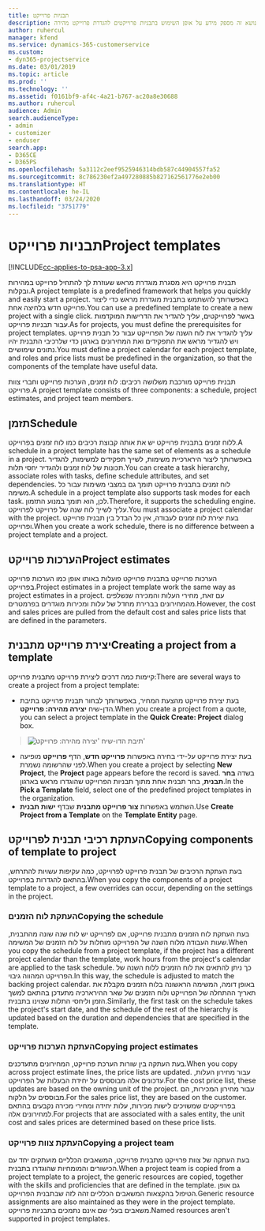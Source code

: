 ```yaml
---
title: תבניות פרוייקט
description: נושא זה מספק מידע על אופן השימוש בתבניות פרוייקטים להגדרת פרוייקט מהירה.
author: ruhercul
manager: kfend
ms.service: dynamics-365-customerservice
ms.custom:
- dyn365-projectservice
ms.date: 03/01/2019
ms.topic: article
ms.prod: ''
ms.technology: ''
ms.assetid: f0161bf9-af4c-4a21-b767-ac20a8e30688
ms.author: ruhercul
audience: Admin
search.audienceType:
- admin
- customizer
- enduser
search.app:
- D365CE
- D365PS
ms.openlocfilehash: 5a3112c2eef9525946314bdb587c44904557fa52
ms.sourcegitcommit: 8c786230ef2a497280885b827162561776e2eb00
ms.translationtype: HT
ms.contentlocale: he-IL
ms.lasthandoff: 03/24/2020
ms.locfileid: "3751779"
---
```

# <a name="project-templates"></a><span data-ttu-id="b7991-103">תבניות פרוייקט</span><span class="sxs-lookup"><span data-stu-id="b7991-103">Project templates</span></span> 

[!INCLUDE[cc-applies-to-psa-app-3.x](../includes/cc-applies-to-psa-app-3x.md)]

<span data-ttu-id="b7991-104">תבנית פרוייקט היא מסגרת מוגדרת מראש שעוזרת לך להתחיל פרוייקט במהירות ובקלות.</span><span class="sxs-lookup"><span data-stu-id="b7991-104">A project template is a predefined framework that helps you quickly and easily start a project.</span></span> <span data-ttu-id="b7991-105">באפשרותך להשתמש בתבנית מוגדרת מראש כדי ליצור פרוייקט חדש בלחיצה אחת.</span><span class="sxs-lookup"><span data-stu-id="b7991-105">You can use a predefined template to create a new project with a single click.</span></span> <span data-ttu-id="b7991-106">באשר לפרוייקטים, עליך להגדיר את הדרישות המוקדמות עבור תבניות פרוייקט.</span><span class="sxs-lookup"><span data-stu-id="b7991-106">As for projects, you must define the prerequisites for project templates.</span></span> <span data-ttu-id="b7991-107">עליך להגדיר את לוח השנה של הפרוייקט עבור כל תבנית פרוייקט ויש להגדיר מראש את התפקידים ואת המחירונים בארגון כדי שלרכיבי התבנית יהיו נתונים שימושיים.</span><span class="sxs-lookup"><span data-stu-id="b7991-107">You must define a project calendar for each project template, and roles and price lists must be predefined in the organization, so that the components of the template have useful data.</span></span>

<span data-ttu-id="b7991-108">תבנית פרוייקט מורכבת משלושה רכיבים: לוח זמנים, הערכות פרוייקט וחברי צוות פרוייקט.</span><span class="sxs-lookup"><span data-stu-id="b7991-108">A project template consists of three components: a schedule, project estimates, and project team members.</span></span>

## <a name="schedule"></a><span data-ttu-id="b7991-109">תזמן</span><span class="sxs-lookup"><span data-stu-id="b7991-109">Schedule</span></span>

<span data-ttu-id="b7991-110">ללוח זמנים בתבנית פרוייקט יש את אותה קבוצת רכיבים כמו לוח זמנים בפרוייקט.</span><span class="sxs-lookup"><span data-stu-id="b7991-110">A schedule in a project template has the same set of elements as a schedule in a project.</span></span> <span data-ttu-id="b7991-111">באפשרותך ליצור הירארכיית משימות, לשייך תפקידים למשימות, להגדיר תכונות של לוח זמנים ולהגדיר יחסי תלות.</span><span class="sxs-lookup"><span data-stu-id="b7991-111">You can create a task hierarchy, associate roles with tasks, define schedule attributes, and set dependencies.</span></span> <span data-ttu-id="b7991-112">לוח זמנים בתבנית פרוייקט תומך גם במצבי משימות עבור כל משימה.</span><span class="sxs-lookup"><span data-stu-id="b7991-112">A schedule in a project template also supports task modes for each task.</span></span> <span data-ttu-id="b7991-113">לכן, הוא תומך במנוע התזמון.</span><span class="sxs-lookup"><span data-stu-id="b7991-113">Therefore, it supports the scheduling engine.</span></span> <span data-ttu-id="b7991-114">עליך לשייך לוח שנה של פרוייקט לפרוייקט.</span><span class="sxs-lookup"><span data-stu-id="b7991-114">You must associate a project calendar with the project.</span></span> <span data-ttu-id="b7991-115">בעת יצירת לוח זמנים לעבודה, אין כל הבדל בין תבנית פרוייקט ופרוייקט.</span><span class="sxs-lookup"><span data-stu-id="b7991-115">When you create a work schedule, there is no difference between a project template and a project.</span></span>

## <a name="project-estimates"></a><span data-ttu-id="b7991-116">הערכות פרוייקט</span><span class="sxs-lookup"><span data-stu-id="b7991-116">Project estimates</span></span>

<span data-ttu-id="b7991-117">הערכות פרוייקט בתבנית פרוייקט פועלות באותו אופן כמו הערכות פרוייקט בפרוייקט.</span><span class="sxs-lookup"><span data-stu-id="b7991-117">Project estimates in a project template work the same way as project estimates in a project.</span></span> <span data-ttu-id="b7991-118">עם זאת, מחירי העלות והמכירה שנשלפים מהמחירונים בברירת מחדל של עלות ומכירות מוגדרים בפרמטרים.</span><span class="sxs-lookup"><span data-stu-id="b7991-118">However, the cost and sales prices are pulled from the default cost and sales price lists that are defined in the parameters.</span></span>

## <a name="creating-a-project-from-a-template"></a><span data-ttu-id="b7991-119">יצירת פרוייקט מתבנית</span><span class="sxs-lookup"><span data-stu-id="b7991-119">Creating a project from a template</span></span>
 
<span data-ttu-id="b7991-120">קיימות כמה דרכים ליצירת פרוייקט מתבנית פרוייקט:</span><span class="sxs-lookup"><span data-stu-id="b7991-120">There are several ways to create a project from a project template:</span></span>

- <span data-ttu-id="b7991-121">בעת יצירת פרוייקט מהצעת המחיר, באפשרותך לבחור תבנית פרוייקט בתיבת הדן-שיח **יצירה מהירה: פרוייקט**.</span><span class="sxs-lookup"><span data-stu-id="b7991-121">When you create a project from a quote, you can select a project template in the **Quick Create: Project** dialog box.</span></span>

> ![תיבת הדו-שיח 'יצירה מהירה: פרוייקט'](media/project-11.png)

- <span data-ttu-id="b7991-123">בעת יצירת פרוייקט על-ידי בחירה באפשרות **פרוייקט חדש**, הדף **פרוייקט** מופיעה לפני שהרשומה נשמרת.</span><span class="sxs-lookup"><span data-stu-id="b7991-123">When you create a project by selecting **New Project**, the **Project** page appears before the record is saved.</span></span> <span data-ttu-id="b7991-124">בשדה **בחר תבנית**, בחר תבנית אחת מתוך תבניות הפרוייקט שהוגדרו מראש בארגון.</span><span class="sxs-lookup"><span data-stu-id="b7991-124">In the **Pick a Template** field, select one of the predefined project templates in the organization.</span></span>
- <span data-ttu-id="b7991-125">השתמש באפשרות **צור פרוייקט מתבנית** שבדף **ישות תבנית**.</span><span class="sxs-lookup"><span data-stu-id="b7991-125">Use **Create Project from a Template** on the **Template Entity** page.</span></span>

## <a name="copying-components-of-template-to-project"></a><span data-ttu-id="b7991-126">העתקת רכיבי תבנית לפרוייקט</span><span class="sxs-lookup"><span data-stu-id="b7991-126">Copying components of template to project</span></span>

<span data-ttu-id="b7991-127">בעת העתקת הרכיבים של תבנית פרוייקט לפרוייקט, כמה עקיפות עשויות להתרחש, בהתאם להגדרות בפרוייקט.</span><span class="sxs-lookup"><span data-stu-id="b7991-127">When you copy the components of a project template to a project, a few overrides can occur, depending on the settings in the project.</span></span>

### <a name="copying-the-schedule"></a><span data-ttu-id="b7991-128">העתקת לוח הזמנים</span><span class="sxs-lookup"><span data-stu-id="b7991-128">Copying the schedule</span></span>

<span data-ttu-id="b7991-129">בעת העתקת לוח הזמנים מתבנית פרוייקט, אם לפרוייקט יש לוח שנה שונה מהתבנית, שעות העבודה מלוח השנה של הפרוייקט מוחלות על לוח הזמנים של המשימה.</span><span class="sxs-lookup"><span data-stu-id="b7991-129">When you copy the schedule from a project template, if the project has a different project calendar than the template, work hours from the project's calendar are applied to the task schedule.</span></span> <span data-ttu-id="b7991-130">כך ניתן להתאים את לוח הזמנים ללוח השנה של הפרוייקט המהווה גיבוי.</span><span class="sxs-lookup"><span data-stu-id="b7991-130">In this way, the schedule is adjusted to match the backing project calendar.</span></span> <span data-ttu-id="b7991-131">באופן דומה, המשימה הראשונה בלוח הזמנים מקבלת את תאריך ההתחלה של הפרוייקט ולוח הזמנים של שאר ההירארכיה מתעדכן בהתאם למשך הזמן וליחסי התלות שצוינו בתבנית.</span><span class="sxs-lookup"><span data-stu-id="b7991-131">Similarly, the first task on the schedule takes the project's start date, and the schedule of the rest of the hierarchy is updated based on the duration and dependencies that are specified in the template.</span></span> 

### <a name="copying-project-estimates"></a><span data-ttu-id="b7991-132">העתקת הערכות פרוייקט</span><span class="sxs-lookup"><span data-stu-id="b7991-132">Copying project estimates</span></span> 

<span data-ttu-id="b7991-133">בעת העתקה בין שורות הערכת פרוייקט, המחירונים מתעדכנים.</span><span class="sxs-lookup"><span data-stu-id="b7991-133">When you copy across project estimate lines, the price lists are updated.</span></span> <span data-ttu-id="b7991-134">עבור מחירון העלות, עדכונים אלה מבוססים על יחידת הבעלות של הפרוייקט.</span><span class="sxs-lookup"><span data-stu-id="b7991-134">For the cost price list, these updates are based on the owning unit of the project.</span></span> <span data-ttu-id="b7991-135">עבור מחירון המכירות, הם מבוססים על הלקוח.</span><span class="sxs-lookup"><span data-stu-id="b7991-135">For the sales price list, they are based on the customer.</span></span> <span data-ttu-id="b7991-136">בפרוייקטים שמשויכים לישות מכירות, עלות יחידה ומחירי מכירה נקבעים בהתאם למחירונים אלה.</span><span class="sxs-lookup"><span data-stu-id="b7991-136">For projects that are associated with a sales entity, the unit cost and sales prices are determined based on these price lists.</span></span>

### <a name="copying-a-project-team"></a><span data-ttu-id="b7991-137">העתקת צוות פרוייקט</span><span class="sxs-lookup"><span data-stu-id="b7991-137">Copying a project team</span></span>

<span data-ttu-id="b7991-138">בעת העתקה של צוות פרוייקט מתבנית פרוייקט, המשאבים הכלליים מועתקים יחד עם הכישורים והמומחיות שהוגדרו בתבנית.</span><span class="sxs-lookup"><span data-stu-id="b7991-138">When a project team is copied from a project template to a project, the generic resources are copied, together with the skills and proficiencies that are defined in the template.</span></span> <span data-ttu-id="b7991-139">גם אופן הטיפול בהקצאות המשאבים הכלליים זהה לזה שבתבנית הפרוייקט.</span><span class="sxs-lookup"><span data-stu-id="b7991-139">Generic resource assignments are also maintained as they were in the project template.</span></span> <span data-ttu-id="b7991-140">משאבים בעלי שם אינם נתמכים בתבניות פרוייקט.</span><span class="sxs-lookup"><span data-stu-id="b7991-140">Named resources aren't supported in project templates.</span></span>
